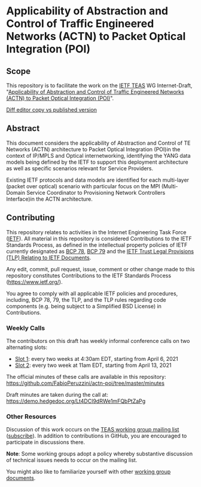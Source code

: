 # Applicability of Abstraction and Control of Traffic Engineered Networks (ACTN) to Packet Optical Integration (POI)

## Scope

This repository is to facilitate the work on the [IETF TEAS](https://datatracker.ietf.org/wg/teas/documents/) WG Internet-Draft, "[Applicability of Abstraction and Control of Traffic Engineered Networks (ACTN) to Packet Optical Integration (POI)](https://datatracker.ietf.org/doc/draft-ietf-teas-actn-poi-applicability/)".

[Diff editor copy vs published version](https://www.ietf.org/rfcdiff?url1=draft-ietf-teas-actn-poi-applicability&url2=https://raw.githubusercontent.com/FabioPeruzzini/actn-poi/master/draft-ietf-teas-actn-poi-applicability.txt)

## Abstract

This document considers the applicability of Abstraction and Control of TE Networks (ACTN) architecture to Packet Optical Integration (POI)in the context of IP/MPLS and Optical internetworking, identifying the YANG data models being defined by the IETF to support this deployment architecture as well as specific scenarios relevant for Service Providers.

Existing IETF protocols and data models are identified for each multi-layer (packet over optical) scenario with particular focus on the MPI (Multi-Domain Service Coordinator to Provisioning Network Controllers Interface)in the ACTN architecture.

## Contributing

This repository relates to activities in the Internet Engineering Task Force
([IETF](https://www.ietf.org/)). All material in this repository is considered
Contributions to the IETF Standards Process, as defined in the intellectual
property policies of IETF currently designated as
[BCP 78](https://www.rfc-editor.org/info/bcp78),
[BCP 79](https://www.rfc-editor.org/info/bcp79) and the
[IETF Trust Legal Provisions (TLP) Relating to IETF Documents](http://trustee.ietf.org/trust-legal-provisions.html).

Any edit, commit, pull request, issue, comment or other change made to this repository constitutes Contributions to the IETF Standards Process
(https://www.ietf.org/).

You agree to comply with all applicable IETF policies and procedures, including,
BCP 78, 79, the TLP, and the TLP rules regarding code components (e.g. being
subject to a Simplified BSD License) in Contributions.

### Weekly Calls

The contributors on this draft has weekly informal conference calls on two alternating slots:
- [Slot 1](https://github.com/FabioPeruzzini/actn-poi/blob/master/minutes/Slot1_Webex_Meeting.ics): every two weeks at 4:30am EDT, starting from April 6, 2021
- [Slot 2](https://github.com/FabioPeruzzini/actn-poi/blob/master/minutes/Slot2_Webex_Meeting.ics): every two week at 11am EDT, starting from April 13, 2021

The official minutes of these calls are available in this repository: https://github.com/FabioPeruzzini/actn-poi/tree/master/minutes

Draft minutes are taken during the call at: https://demo.hedgedoc.org/Lt4DCI9dRWe1mFQbPtZaPg

### Other Resources

Discussion of this work occurs on the
[TEAS working group mailing list](https://mailarchive.ietf.org/arch/browse/teas/)
([subscribe](https://www.ietf.org/mailman/listinfo/teas)). In addition to contributions in GitHub, you are encouraged to participate in discussions there.

**Note**: Some working groups adopt a policy whereby substantive discussion of
technical issues needs to occur on the mailing list.

You might also like to familiarize yourself with other
[working group documents](https://datatracker.ietf.org/wg/teas/documents/).
